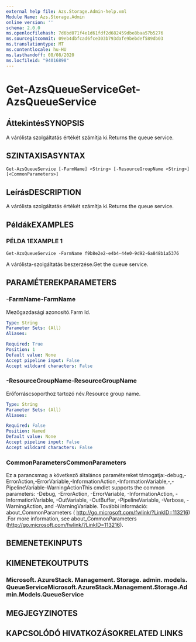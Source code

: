 ```yaml
---
external help file: Azs.Storage.Admin-help.xml
Module Name: Azs.Storage.Admin
online version: ''
schema: 2.0.0
ms.openlocfilehash: 7d6bd071f4e1d61fdf2d682459dbe8baa57b5276
ms.sourcegitcommit: 09eb4dbfcad6fce303b793dafe9bebdef589db03
ms.translationtype: MT
ms.contentlocale: hu-HU
ms.lasthandoff: 08/08/2020
ms.locfileid: "94016898"
---
```

# <span data-ttu-id="d5a9f-101">Get-AzsQueueService</span><span class="sxs-lookup"><span data-stu-id="d5a9f-101">Get-AzsQueueService</span></span>

## <span data-ttu-id="d5a9f-102">Áttekintés</span><span class="sxs-lookup"><span data-stu-id="d5a9f-102">SYNOPSIS</span></span>
<span data-ttu-id="d5a9f-103">A várólista szolgáltatás értékét számítja ki.</span><span class="sxs-lookup"><span data-stu-id="d5a9f-103">Returns the queue service.</span></span>

## <span data-ttu-id="d5a9f-104">SZINTAXISA</span><span class="sxs-lookup"><span data-stu-id="d5a9f-104">SYNTAX</span></span>

```
Get-AzsQueueService [-FarmName] <String> [-ResourceGroupName <String>] [<CommonParameters>]
```

## <span data-ttu-id="d5a9f-105">Leírás</span><span class="sxs-lookup"><span data-stu-id="d5a9f-105">DESCRIPTION</span></span>
<span data-ttu-id="d5a9f-106">A várólista szolgáltatás értékét számítja ki.</span><span class="sxs-lookup"><span data-stu-id="d5a9f-106">Returns the queue service.</span></span>

## <span data-ttu-id="d5a9f-107">Példák</span><span class="sxs-lookup"><span data-stu-id="d5a9f-107">EXAMPLES</span></span>

### <span data-ttu-id="d5a9f-108">PÉLDA 1</span><span class="sxs-lookup"><span data-stu-id="d5a9f-108">EXAMPLE 1</span></span>
```
Get-AzsQueueService -FarmName f9b8e2e2-e4b4-44e0-9d92-6a848b1a5376
```

<span data-ttu-id="d5a9f-109">A várólista-szolgáltatás beszerzése.</span><span class="sxs-lookup"><span data-stu-id="d5a9f-109">Get the queue service.</span></span>

## <span data-ttu-id="d5a9f-110">PARAMÉTEREK</span><span class="sxs-lookup"><span data-stu-id="d5a9f-110">PARAMETERS</span></span>

### <span data-ttu-id="d5a9f-111">-FarmName</span><span class="sxs-lookup"><span data-stu-id="d5a9f-111">-FarmName</span></span>
<span data-ttu-id="d5a9f-112">Mezőgazdasági azonosító.</span><span class="sxs-lookup"><span data-stu-id="d5a9f-112">Farm Id.</span></span>

```yaml
Type: String
Parameter Sets: (All)
Aliases:

Required: True
Position: 1
Default value: None
Accept pipeline input: False
Accept wildcard characters: False
```

### <span data-ttu-id="d5a9f-113">-ResourceGroupName</span><span class="sxs-lookup"><span data-stu-id="d5a9f-113">-ResourceGroupName</span></span>
<span data-ttu-id="d5a9f-114">Erőforráscsoporthoz tartozó név.</span><span class="sxs-lookup"><span data-stu-id="d5a9f-114">Resource group name.</span></span>

```yaml
Type: String
Parameter Sets: (All)
Aliases:

Required: False
Position: Named
Default value: None
Accept pipeline input: False
Accept wildcard characters: False
```

### <span data-ttu-id="d5a9f-115">CommonParameters</span><span class="sxs-lookup"><span data-stu-id="d5a9f-115">CommonParameters</span></span>
<span data-ttu-id="d5a9f-116">Ez a parancsmag a következő általános paramétereket támogatja:-debug,-ErrorAction,-ErrorVariable,-InformationAction,-InformationVariable,-,-PipelineVariable-WarningAction</span><span class="sxs-lookup"><span data-stu-id="d5a9f-116">This cmdlet supports the common parameters: -Debug, -ErrorAction, -ErrorVariable, -InformationAction, -InformationVariable, -OutVariable, -OutBuffer, -PipelineVariable, -Verbose, -WarningAction, and -WarningVariable.</span></span> <span data-ttu-id="d5a9f-117">További információ: about_CommonParameters ( http://go.microsoft.com/fwlink/?LinkID=113216) .</span><span class="sxs-lookup"><span data-stu-id="d5a9f-117">For more information, see about_CommonParameters (http://go.microsoft.com/fwlink/?LinkID=113216).</span></span>

## <span data-ttu-id="d5a9f-118">BEMENETEK</span><span class="sxs-lookup"><span data-stu-id="d5a9f-118">INPUTS</span></span>

## <span data-ttu-id="d5a9f-119">KIMENETEK</span><span class="sxs-lookup"><span data-stu-id="d5a9f-119">OUTPUTS</span></span>

### <span data-ttu-id="d5a9f-120">Microsoft. AzureStack. Management. Storage. admin. models. QueueService</span><span class="sxs-lookup"><span data-stu-id="d5a9f-120">Microsoft.AzureStack.Management.Storage.Admin.Models.QueueService</span></span>

## <span data-ttu-id="d5a9f-121">MEGJEGYZI</span><span class="sxs-lookup"><span data-stu-id="d5a9f-121">NOTES</span></span>

## <span data-ttu-id="d5a9f-122">KAPCSOLÓDÓ HIVATKOZÁSOK</span><span class="sxs-lookup"><span data-stu-id="d5a9f-122">RELATED LINKS</span></span>

